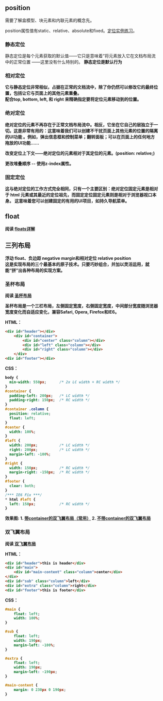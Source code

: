 ## position
需要了解盒模型、块元素和内联元素的概念先。

position属性值有static、relative、absolute和fixed。<a href="https://developer.mozilla.org/zh-CN/docs/Learn/CSS/CSS_layout/Practical_positioning_examples">定位实例练习</a>。

### 静态定位
静态定位是每个元素获取的默认值——它只是意味着“将元素放入它在文档布局流中的正常位置 ——这里没有什么特别的。
<strong>静态定位是默认行为<strong>

### 相对定位
它与静态定位非常相似，占据在正常的文档流中，除了你仍然可以修改它的最终位置，包括让它与页面上的其他元素重叠。<br>
配合top, bottom, left, 和 right 来精确指定要将定位元素移动到的位置。

### 绝对定位
绝对定位的元素不再存在于正常文档布局流中。相反，它坐在它自己的层独立于一切。这是非常有用的：这意味着我们可以创建不干扰页面上其他元素的位置的隔离的UI功能 。例如，弹出信息框和控制菜单；翻转面板；可以在页面上的任何地方拖放的UI功能……

改变定位上下文——绝对定位的元素相对于其定位的元素。(position: relative;)

更改堆叠顺序 -- 使用z-index属性。


### 固定定位
这与绝对定位的工作方式完全相同，只有一个主要区别：绝对定位固定元素是相对于 html 元素或其最近的定位祖先，而固定定位固定元素则是相对于浏览器视口本身。 这意味着您可以创建固定的有用的UI项目，如持久导航菜单。



## float
阅读 <a href="http://www.cnblogs.com/chaixiaozhi/p/8481778.html">floats详解</a>



## 三列布局
<strong>浮动 float、负边距 negative margin和相对定位 relative position</strongs>
<br>这是实现布局的三个最基本的原子技术。只要巧妙组合，并加以灵活运用，就能“拼”出各种布局的实现方案。

### 圣杯布局
阅读 <a href="https://alistapart.com/article/holygrail">圣杯布局</a>

圣杯布局是一个三栏布局，左侧固定宽度，右侧固定宽度，中间部分宽度随浏览器宽度变化而自适应变化，兼容Safari, Opera, Firefox和IE6。

HTML：
``` html
<div id="header"></div>
    <div id="container">
        <div id="center" class="column"></div>
        <div id="left" class="column"></div>
        <div id="right" class="column"></div>
    </div>
<div id="footer"></div>
```

CSS：
``` css
body {
  min-width: 550px;      /* 2x LC width + RC width */
}
#container {
  padding-left: 200px;   /* LC width */
  padding-right: 150px;  /* RC width */
}
#container .column {
  position: relative;
  float: left;
}
#center {
  width: 100%;
}
#left {
  width: 200px;          /* LC width */
  right: 200px;          /* LC width */
  margin-left: -100%;
}
#right {
  width: 150px;          /* RC width */
  margin-right: -150px;  /* RC width */
}
#footer {
  clear: both;
}
/*** IE6 Fix ***/
* html #left {
  left: 150px;           /* RC width */
}
```

效果图: 1. <a href="https://alistapart.com/d/holygrail/example_3.html">带container的双飞翼布局（常用）</a>  2. <a href="https://alistapart.com/d/holygrail/example_4.html">不带container的双飞翼布局</a>

### 双飞翼布局
阅读 <a href="http://www.imooc.com/wenda/detail/254035">双飞翼布局</a>

HTML：
```html
<div id="header">this is header</div>
<div id="main">
    <div id="main-content" class="column">center</div>
</div>
<div id="sub" class="column">left</div>
<div id="extra" class="column">right</div>
<div id="footer">this is footer</div>
```

CSS：
```css
#main {
    float: left;
    width: 100%;
}

#sub {
    float: left;
    width: 190px;
    margin-left: -100%;
}

#extra {
    float: left;
    width: 190px;
    margin-left: -190px;
}

#main-content {
    margin: 0 230px 0 190px;
}
```
